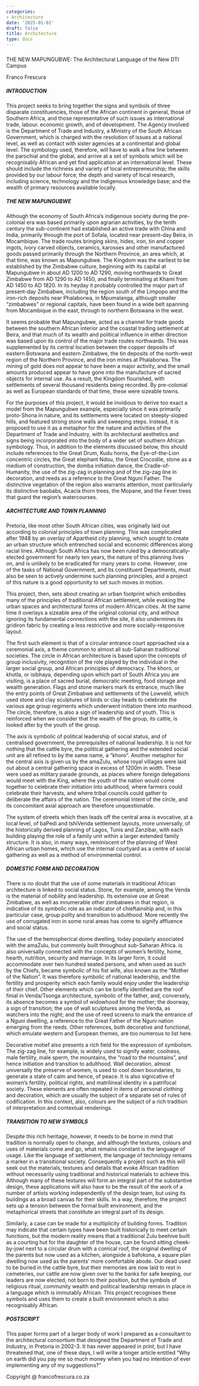 ```yaml
---
categories:
- Architecture
date: '2025-01-01'
draft: false
title: Architecture
type: docs
---
```


#####   
THE NEW MAPUNGUBWE: The Architectural Language of the New DTI Campus

Franco Frescura

##### INTRODUCTION

This project seeks to bring together the signs and symbols of three disparate constituencies, those of the African continent in general, those of Southern Africa, and those representative of such issues as international trade, labour. economic growth, and of development. The Agency involved is the Department of Trade and Industry, a Ministry of the South African Government, which is charged with the resolution of issues at a national level, as well as contact with sister agencies at a continental and global level. The symbology used, therefore, will have to walk a fine line between the parochial and the global, and arrive at a set of symbols which will be recognisably African and yet find application at an international level. These should include the richness and variety of local entrepreneurship; the skills provided by our labour force; the depth and variety of local research, including science, technology and the indigenous knowledge base; and the wealth of primary resources available locally.

##### THE NEW MAPUNGUBWE

Although the economy of South Africa’s indigenous society during the pre-colonial era was based primarily upon agrarian activities, by the tenth century the sub-continent had established an active trade with China and India, primarily through the port of Sofala, located near present-day Beira, in Mocambique. The trade routes bringing skins, hides, iron, tin and copper ingots, ivory carved objects, ceramics, karosses and other manufactured goods passed primarily through the Northern Province, an area which, at that time, was known as Mapungubwe. The Kingdom was the earliest to be established by the Zimbabwe culture, beginning with its capital at Mapungubwe in about AD 1200 to AD 1290, moving northwards to Great Zimbabwe from AD 1290 to AD 1450, and finally terminating at Khami from AD 1450 to AD 1820. In its heyday it probably controlled the major part of present-day Zimbabwe, including the region south of the Limpopo and the iron-rich deposits near Phalaborwa, in Mpumalanga, although smaller “zimbabwes” or regional capitals, have been found in a wide belt spanning from Mocambique in the east, through to northern Botswana in the west. 

It seems probable that Mapungubwe, acted as a channel for trade goods between the southern African interior and the coastal trading settlement at Beira, and that much of its wealth and political influence in either direction was based upon its control of the major trade routes northwards. This was supplemented by its central location between the copper deposits of eastern Botswana and eastern Zimbabwe, the tin deposits of the north-west region of the Northern Province, and the iron mines at Phalaborwa. The mining of gold does not appear to have been a major activity, and the small amounts produced appear to have gone into the manufacture of sacred objects for internal use. As a result, the Kingdom flourished, with settlements of several thousand residents being recorded. By pre-colonial as well as European standards of that time, these were sizeable towns. 

For the purposes of this project, it would be invidious to derive too exact a model from the Mapungubwe example, especially since it was primarily proto-Shona in nature, and its settlements were located on steeply-sloped hills, and featured strong stone walls and sweeping steps. Instead, it is proposed to use it as a metaphor for the nature and activities of the Department of Trade and Industry, with its architectural aesthetics and signs being incorporated into the body of a wider set of southern African symbology. Thus, in addition to the elements discussed below, this should include references to the Great Drum, Kudu horns, the Eye-of-the-Lion concentric circles, the Great elephant Ndou, the Great Crocodile, stone as a medium of construction, the domba initiation dance, the Cradle-of-Humanity, the use of the zig-zag in planning and of the zig-zag line in decoration, and reeds as a reference to the Great Nguni Father. The distinctive vegetation of the region also warrants attention, most particularly its distinctive baobabs, Acacia thorn trees, the Mopane, and the Fever trees that guard the region’s watercourses.

##### ARCHITECTURE AND TOWN PLANNING

Pretoria, like most other South African cities, was originally laid out according to colonial principles of town planning. This was complicated after 1948 by an overlay of Apartheid city planning, which sought to create an urban structure which entrenched social and economic differences along racial lines. Although South Africa has now been ruled by a democratically-elected government for nearly ten years, the nature of this planning lives on, and is unlikely to be eradicated for many years to come. However, one of the tasks of National Government, and its constituent Departments, must also be seen to actively undermine such planning principles, and a project of this nature is a good opportunity to set such moves in motion.

This project, then, sets about creating an urban footprint which embodies many of the principles of traditional African settlement, while evoking the urban spaces and architectural forms of modern African cities. At the same time it overlays a sizeable area of the original colonial city, and without ignoring its fundamental connections with the site, it also undermines its gridiron fabric by creating a less restrictive and more socially-responsive layout.

The first such element is that of a circular entrance court approached via a ceremonial axis, a theme common to almost all sub-Saharan traditional societies. The circle in African architecture is based upon the concepts of group inclusivity, recognition of the role played by the individual in the larger social group, and African principles of democracy. The khoro, or khotla, or isibhaya, depending upon which part of South Africa you are visiting, is a place of sacred burial, democratic meeting, food storage and wealth generation. Flags and stone markers mark its entrance, much like the entry points of Great Zimbabwe and settlements of the Lowveld, which used stone and clay sculptures of birds or clay heads to celebrate the various age group regiments which underwent initiation there into manhood. The circle, therefore, is also a sign of leadership and of youth. This is reinforced when we consider that the wealth of the group, its cattle, is looked after by the youth of the group.

The axis is symbolic of political leadership of social status, and of centralised government, the prerequisites of national leadership. It is not for nothing that the cattle byre, the political gathering and the extended social unit are all refined to by the same name, a “khoro”. Another metaphor for the central axis is given us by the amaZulu, whose royal villages were laid out about a central gathering space in excess of 1200m in width. These were used as military parade grounds, as places where foreign delegations would meet with the King, where the youth of the nation would come together to celebrate their initiation into adulthood, where farmers could celebrate their harvests, and where tribal councils could gather to deliberate the affairs of the nation. The ceremonial intent of the circle, and its concomitant axial approach are therefore unquestionable. 

The system of streets which then leads off the central area is evocative, at a local level, of baPedi and tshiVenda settlement layouts, more universally, of the historically derived planning of Lagos, Tunis and Zanzibar, with each building playing the role of a family unit within a larger extended family structure. It is also, in many ways, reminiscent of the planning of West African urban homes, which use the internal courtyard as a centre of social gathering as well as a method of environmental control.

##### DOMESTIC FORM AND DECORATION

There is no doubt that the use of some materials in traditional African architecture is linked to social status. Stone, for example, among the Venda is the material of nobility and leadership. Its extensive use at Great Zimbabwe, as well as innumerable other zimbabwes in that region, is indicative of its symbolic role as an indicator of chieftainship and, in this particular case, group polity and transition to adulthood. More recently the use of corrugated iron in some rural areas has come to signify affluence and social status.

The use of the hemispherical dome dwelling, today popularly associated with the amaZulu, but commonly built throughout sub-Saharan Africa. is also universally connected with the concepts of women’s fertility, home, hearth, nutrition, security and marriage. In its larger form, it could accommodate over two hundred seated persons, and when used as such by the Chiefs, became symbolic of his fist wife, also known as the “Mother of the Nation”. It was therefore symbolic of national leadership, and the fertility and prosperity which each family would enjoy under the leadership of their chief. Other elements which can be briefly identified are the roof finial in Venda/Tsonga architecture, symbolic of the father, and, conversely, its absence becomes a symbol of widowhood for the mother; the doorway, a sign of transition; the use of wall sculptures among the Venda, as watchers into the night; and the use of reed screens to mark the entrance of a Nguni dwelling, a reference to the Great Father of the Nguni nation emerging from the reeds. Other references, both decorative and functional, which emulate western and European themes, are too numerous to list here.

Decorative motief also presents a rich field for the expression of symbolism. The zig-zag line, for example, is widely used to signify water, coolness, male fertility, male sperm, the mountains, the “road to the mountains”, and hence initiation and transition to adulthood. Wall decoration, almost universally the preserve of women, is used to cool down boundaries, to generate a state of calm and hence, of peace. It is also signicative of women’s fertility, political rights, and matrilineal identity in a patrifocal society. These elements are often repeated in items of personal clothing and decoration, which are usually the subject of a separate set of rules of codification. In this context, also, colours are the subject of a rich tradition of interpretation and contextual renderings.

##### TRANSITION TO NEW SYMBOLS

Despite this rich heritage, however, it needs to be borne in mind that tradition is normally open to change, and although the textures, colours and uses of materials come and go, what remains constant is the language of usage. Like the language of settlement, the language of technology remains a marker in a transitional society. Consequently a project such as this will seek out the materials, textures and details that evoke African tradition without necessarily using traditional and historical materials to achieve this. Although many of these textures will form an integral part of the substantive design, these applications will also have to be the result of the work of a number of artists working independently of the design team, but using its buildings as a broad canvas for their skills. In a way, therefore, the project sets up a tension between the formal built environment, and the metaphorical streets that constitute an integral part of its design.

Similarly, a case can be made for a multiplicity of building forms. Tradition may indicate that certain types have been built historically to meet certain functions, but the modern reality means that a traditional Zulu beehive built as a courting hut for the daughter of the house, can be found sitting cheek-by-jowl next to a circular drum with a comical roof, the original dwelling of the parents but now used as a kitchen, alongside a bafokona, a square plan dwelling now used as the parents’ more comfortable abode. Our dead used to be buried in the cattle byre, but their memories are now laid to rest in cemeteries, our cattle are now given over to the banks for safe keeping, our leaders are now elected, not born to their position, but the symbols of religious ritual, community wealth and political leadership remain in place in a language which is immutably African. This project recognises these symbols and uses them to create a built environment which is also recognisably African.

##### POSTSCRIPT

This paper forms part of a larger body of work I prepared as a consultant to the architectural consortium that designed the Department of Trade and Industry, in Pretoria in 2002-3. It has never appeared in print, but I have threatened that, one of these days, I will write a longer article entitled “Why on earth did you pay me so much money when you had no intention of ever implementing any of my suggestions?”

Copyright @ francofrescura.co.za